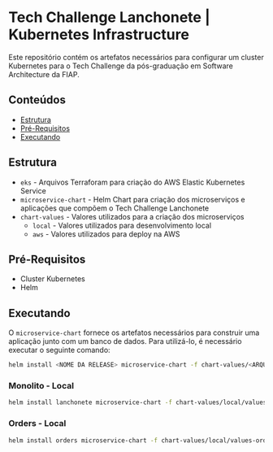 # Tech Challenge Lanchonete | Kubernetes Infrastructure

Este repositório contém os artefatos necessários para configurar um cluster Kubernetes para o Tech Challenge da pós-graduação em Software Architecture da FIAP.

## Conteúdos

- [Estrutura](#estrutura)
- [Pré-Requisitos](#pre-requisitos)
- [Executando](#executando)

## Estrutura

- `eks` - Arquivos Terraforam para criação do AWS Elastic Kubernetes Service
- `microservice-chart` - Helm Chart para criação dos microserviços e aplicações que compõem o Tech Challenge Lanchonete
- `chart-values` - Valores utilizados para a criação dos microserviços
  - `local` - Valores utilizados para desenvolvimento local
  - `aws` - Valores utilizados para deploy na AWS

## Pré-Requisitos

- Cluster Kubernetes
- Helm

## Executando

O `microservice-chart` fornece os artefatos necessários para construir uma aplicação junto com um banco de dados.
Para utilizá-lo, é necessário executar o seguinte comando:

```bash
helm install <NOME DA RELEASE> microservice-chart -f chart-values/<ARQUIVO COM OS VALORES> 
```

### Monolito - Local
```bash
helm install lanchonete microservice-chart -f chart-values/local/values-lanchonete.yaml
```

### Orders - Local
```bash
helm install orders microservice-chart -f chart-values/local/values-orders.yaml
```
